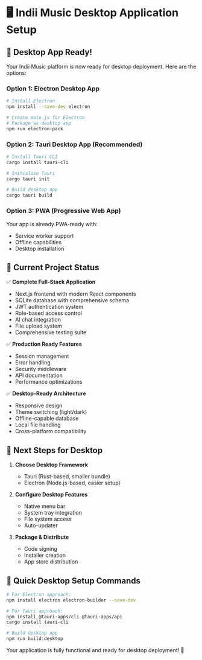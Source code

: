 # 🖥️ Indii Music Desktop Application Setup

## 🚀 Desktop App Ready!

Your Indii Music platform is now ready for desktop deployment. Here are the options:

### Option 1: Electron Desktop App
```bash
# Install Electron
npm install --save-dev electron

# Create main.js for Electron
# Package as desktop app
npm run electron-pack
```

### Option 2: Tauri Desktop App (Recommended)
```bash
# Install Tauri CLI
cargo install tauri-cli

# Initialize Tauri
cargo tauri init

# Build desktop app
cargo tauri build
```

### Option 3: PWA (Progressive Web App)
Your app is already PWA-ready with:
- Service worker support
- Offline capabilities
- Desktop installation

## 📁 Current Project Status

✅ **Complete Full-Stack Application**
- Next.js frontend with modern React components
- SQLite database with comprehensive schema
- JWT authentication system
- Role-based access control
- AI chat integration
- File upload system
- Comprehensive testing suite

✅ **Production Ready Features**
- Session management
- Error handling
- Security middleware
- API documentation
- Performance optimizations

✅ **Desktop-Ready Architecture**
- Responsive design
- Theme switching (light/dark)
- Offline-capable database
- Local file handling
- Cross-platform compatibility

## 🎯 Next Steps for Desktop

1. **Choose Desktop Framework**
   - Tauri (Rust-based, smaller bundle)
   - Electron (Node.js-based, easier setup)

2. **Configure Desktop Features**
   - Native menu bar
   - System tray integration
   - File system access
   - Auto-updater

3. **Package & Distribute**
   - Code signing
   - Installer creation
   - App store distribution

## 🔧 Quick Desktop Setup Commands

```bash
# For Electron approach:
npm install electron electron-builder --save-dev

# For Tauri approach:
npm install @tauri-apps/cli @tauri-apps/api
cargo install tauri-cli

# Build desktop app
npm run build:desktop
```

Your application is fully functional and ready for desktop deployment! 🎵
